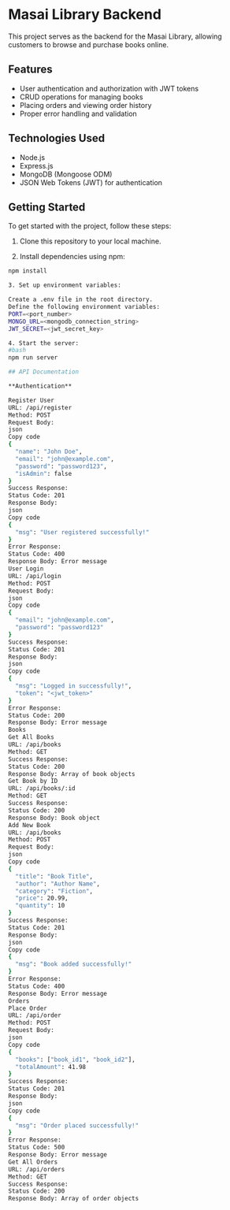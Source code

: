 # Masai Library Backend

This project serves as the backend for the Masai Library, allowing customers to browse and purchase books online.

## Features

- User authentication and authorization with JWT tokens
- CRUD operations for managing books
- Placing orders and viewing order history
- Proper error handling and validation

## Technologies Used

- Node.js
- Express.js
- MongoDB (Mongoose ODM)
- JSON Web Tokens (JWT) for authentication

## Getting Started

To get started with the project, follow these steps:

1. Clone this repository to your local machine.

2. Install dependencies using npm:

```bash
npm install

3. Set up environment variables:

Create a .env file in the root directory.
Define the following environment variables:
PORT=<port_number>
MONGO_URL=<mongodb_connection_string>
JWT_SECRET=<jwt_secret_key>

4. Start the server:
#bash
npm run server

## API Documentation

**Authentication**

Register User
URL: /api/register
Method: POST
Request Body:
json
Copy code
{
  "name": "John Doe",
  "email": "john@example.com",
  "password": "password123",
  "isAdmin": false
}
Success Response:
Status Code: 201
Response Body:
json
Copy code
{
  "msg": "User registered successfully!"
}
Error Response:
Status Code: 400
Response Body: Error message
User Login
URL: /api/login
Method: POST
Request Body:
json
Copy code
{
  "email": "john@example.com",
  "password": "password123"
}
Success Response:
Status Code: 201
Response Body:
json
Copy code
{
  "msg": "Logged in successfully!",
  "token": "<jwt_token>"
}
Error Response:
Status Code: 200
Response Body: Error message
Books
Get All Books
URL: /api/books
Method: GET
Success Response:
Status Code: 200
Response Body: Array of book objects
Get Book by ID
URL: /api/books/:id
Method: GET
Success Response:
Status Code: 200
Response Body: Book object
Add New Book
URL: /api/books
Method: POST
Request Body:
json
Copy code
{
  "title": "Book Title",
  "author": "Author Name",
  "category": "Fiction",
  "price": 20.99,
  "quantity": 10
}
Success Response:
Status Code: 201
Response Body:
json
Copy code
{
  "msg": "Book added successfully!"
}
Error Response:
Status Code: 400
Response Body: Error message
Orders
Place Order
URL: /api/order
Method: POST
Request Body:
json
Copy code
{
  "books": ["book_id1", "book_id2"],
  "totalAmount": 41.98
}
Success Response:
Status Code: 201
Response Body:
json
Copy code
{
  "msg": "Order placed successfully!"
}
Error Response:
Status Code: 500
Response Body: Error message
Get All Orders
URL: /api/orders
Method: GET
Success Response:
Status Code: 200
Response Body: Array of order objects
